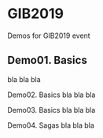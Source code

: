 # GIB2019
Demos for GIB2019 event

## Demo01. Basics
bla bla bla

Demo02. Basics
bla bla bla

Demo03. Basics
bla bla bla

Demo04. Sagas
bla bla bla
